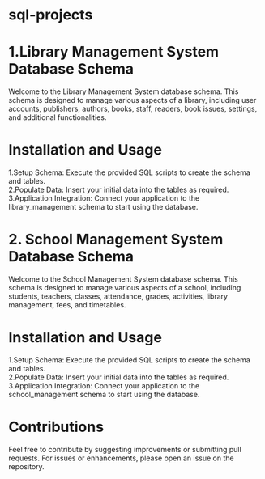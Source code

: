 # sql-projects
# 1.Library Management System Database Schema
Welcome to the Library Management System database schema. This schema is designed to manage various aspects of a library, including user accounts, publishers, authors, books, staff, readers, book issues, settings, and additional functionalities.

# Installation and Usage

 1.Setup Schema: Execute the provided SQL scripts to create the schema and tables.<br>
 2.Populate Data: Insert your initial data into the tables as required.<br>
 3.Application Integration: Connect your application to the library_management schema to start using the database.<br>

 
# 2. School Management System Database Schema
Welcome to the School Management System database schema. This schema is designed to manage various aspects of a school, including students, teachers, classes, attendance, grades, activities, library management, fees, and timetables.

# Installation and Usage

 1.Setup Schema: Execute the provided SQL scripts to create the schema and tables.<br>
 2.Populate Data: Insert your initial data into the tables as required.<br>
 3.Application Integration: Connect your application to the school_management schema to start using the database.<br>

# Contributions

Feel free to contribute by suggesting improvements or submitting pull requests. For issues or enhancements, please open an issue on the repository.

